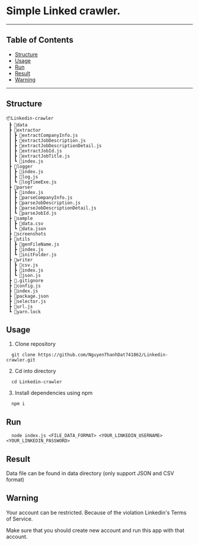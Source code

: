 # Simple Linked crawler.
---
## Table of Contents

 - [Structure](#structure)
 - [Usage](#usage)
 - [Run](#run)
 - [Result](#result)
 - [Warning](#warning)
---
## Structure

```
📦Linkedin-crawler
 ┣ 📂data
 ┣ 📂extractor
 ┃ ┣ 📜extractCompanyInfo.js
 ┃ ┣ 📜extractJobDescription.js
 ┃ ┣ 📜extractJobDescriptionDetail.js
 ┃ ┣ 📜extractJobId.js
 ┃ ┣ 📜extractJobTitle.js
 ┃ ┗ 📜index.js
 ┣ 📂logger
 ┃ ┣ 📜index.js
 ┃ ┣ 📜log.js
 ┃ ┗ 📜logTimeExe.js
 ┣ 📂parser
 ┃ ┣ 📜index.js
 ┃ ┣ 📜parseCompanyInfo.js
 ┃ ┣ 📜parseJobDescription.js
 ┃ ┣ 📜parseJobDescriptionDetail.js
 ┃ ┗ 📜parseJobId.js
 ┣ 📂sample
 ┃ ┣ 📜data.csv
 ┃ ┗ 📜data.json
 ┣ 📂screenshots
 ┣ 📂utils
 ┃ ┣ 📜genFileName.js
 ┃ ┣ 📜index.js
 ┃ ┗ 📜initFolder.js
 ┣ 📂writer
 ┃ ┣ 📜csv.js
 ┃ ┣ 📜index.js
 ┃ ┗ 📜json.js
 ┣ 📜.gitignore
 ┣ 📜config.js
 ┣ 📜index.js
 ┣ 📜package.json
 ┣ 📜selector.js
 ┣ 📜url.js
 ┗ 📜yarn.lock
```

## Usage
1. Clone repository

```
  git clone https://github.com/NguyenThanhDat741862/Linkedin-crawler.git
```

2. Cd into directory

```
  cd Linkedin-crawler
```

3. Install dependencies using npm

```
  npm i
```

## Run

```
  node index.js <FILE_DATA_FORMAT> <YOUR_LINKEDIN_USERNAME> <YOUR_LINKEDIN_PASSWORD>
```

## Result

Data file can be found in data directory (only support JSON and CSV format)
    
## Warning

Your account can be restricted. Because of the violation Linkedin's Terms of Service.

Make sure that you should create new account and run this app with that account.